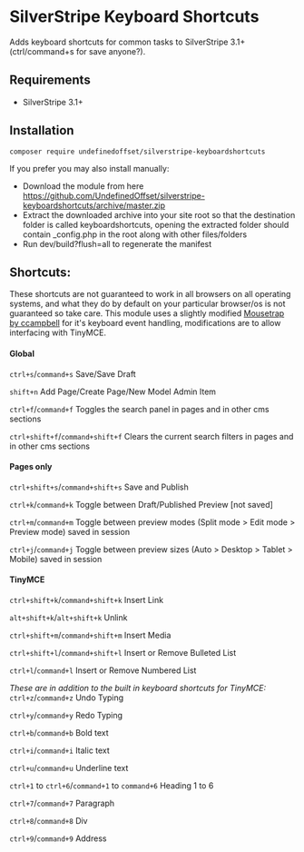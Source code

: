 SilverStripe Keyboard Shortcuts
=================
Adds keyboard shortcuts for common tasks to SilverStripe 3.1+ (ctrl/command+s for save anyone?).

## Requirements
* SilverStripe 3.1+

## Installation
```
composer require undefinedoffset/silverstripe-keyboardshortcuts
```

If you prefer you may also install manually:
* Download the module from here https://github.com/UndefinedOffset/silverstripe-keyboardshortcuts/archive/master.zip
* Extract the downloaded archive into your site root so that the destination folder is called keyboardshortcuts, opening the extracted folder should contain _config.php in the root along with other files/folders
* Run dev/build?flush=all to regenerate the manifest


## Shortcuts:
These shortcuts are not guaranteed to work in all browsers on all operating systems, and what they do by default on your particular browser/os is not guaranteed so take care. This module uses a slightly modified [Mousetrap by ccampbell](https://github.com/ccampbell/mousetrap) for it's keyboard event handling, modifications are to allow interfacing with TinyMCE.

#### Global
``ctrl+s``/``command+s`` Save/Save Draft

``shift+n`` Add Page/Create Page/New Model Admin Item

``ctrl+f``/``command+f`` Toggles the search panel in pages and in other cms sections

``ctrl+shift+f``/``command+shift+f`` Clears the current search filters in pages and in other cms sections


#### Pages only
``ctrl+shift+s``/``command+shift+s`` Save and Publish

``ctrl+k``/``command+k`` Toggle between Draft/Published Preview [not saved]

``ctrl+m``/``command+m`` Toggle between preview modes (Split mode > Edit mode > Preview mode) saved in session

``ctrl+j``/``command+j`` Toggle between preview sizes (Auto > Desktop > Tablet > Mobile) saved in session


#### TinyMCE
``ctrl+shift+k``/``command+shift+k`` Insert Link

``alt+shift+k``/``alt+shift+k`` Unlink

``ctrl+shift+m``/``command+shift+m`` Insert Media

``ctrl+shift+l``/``command+shift+l`` Insert or Remove Bulleted List

``ctrl+l``/``command+l`` Insert or Remove Numbered List

*These are in addition to the built in keyboard shortcuts for TinyMCE:*
``ctrl+z``/``command+z`` Undo Typing

``ctrl+y``/``command+y`` Redo Typing

``ctrl+b``/``command+b`` Bold text

``ctrl+i``/``command+i`` Italic text

``ctrl+u``/``command+u`` Underline text

``ctrl+1`` to ``ctrl+6``/``command+1`` to ``command+6`` Heading 1 to 6

``ctrl+7``/``command+7`` Paragraph

``ctrl+8``/``command+8`` Div

``ctrl+9``/``command+9`` Address
